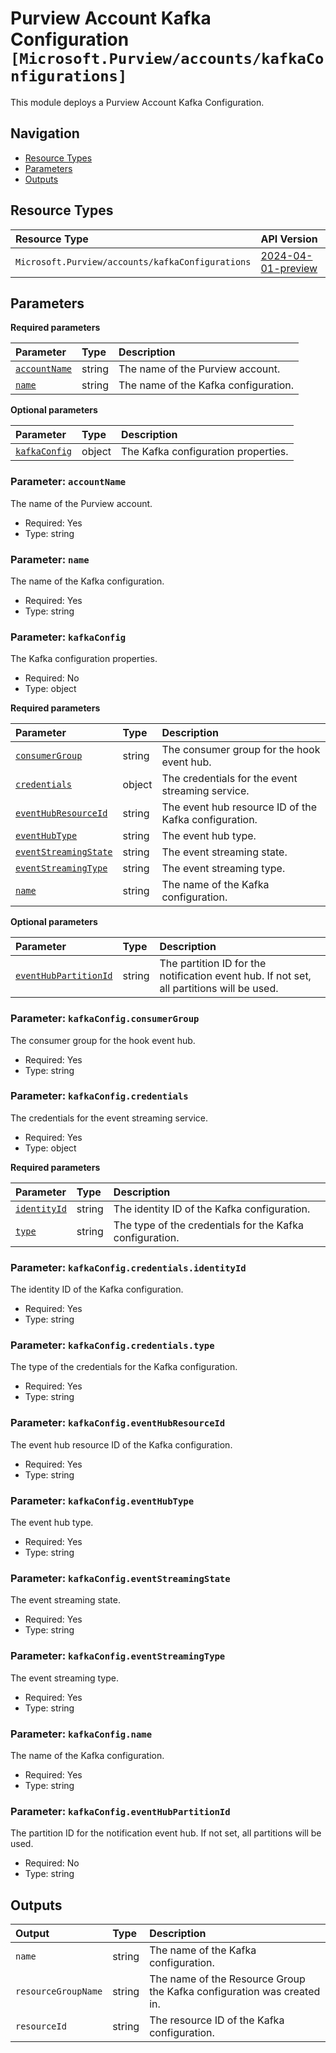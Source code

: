 # Purview Account Kafka Configuration `[Microsoft.Purview/accounts/kafkaConfigurations]`

This module deploys a Purview Account Kafka Configuration.

## Navigation

- [Resource Types](#Resource-Types)
- [Parameters](#Parameters)
- [Outputs](#Outputs)

## Resource Types

| Resource Type | API Version |
| :-- | :-- |
| `Microsoft.Purview/accounts/kafkaConfigurations` | [2024-04-01-preview](https://learn.microsoft.com/en-us/azure/templates/Microsoft.Purview/2024-04-01-preview/accounts/kafkaConfigurations) |

## Parameters

**Required parameters**

| Parameter | Type | Description |
| :-- | :-- | :-- |
| [`accountName`](#parameter-accountname) | string | The name of the Purview account. |
| [`name`](#parameter-name) | string | The name of the Kafka configuration. |

**Optional parameters**

| Parameter | Type | Description |
| :-- | :-- | :-- |
| [`kafkaConfig`](#parameter-kafkaconfig) | object | The Kafka configuration properties. |

### Parameter: `accountName`

The name of the Purview account.

- Required: Yes
- Type: string

### Parameter: `name`

The name of the Kafka configuration.

- Required: Yes
- Type: string

### Parameter: `kafkaConfig`

The Kafka configuration properties.

- Required: No
- Type: object

**Required parameters**

| Parameter | Type | Description |
| :-- | :-- | :-- |
| [`consumerGroup`](#parameter-kafkaconfigconsumergroup) | string | The consumer group for the hook event hub. |
| [`credentials`](#parameter-kafkaconfigcredentials) | object | The credentials for the event streaming service. |
| [`eventHubResourceId`](#parameter-kafkaconfigeventhubresourceid) | string | The event hub resource ID of the Kafka configuration. |
| [`eventHubType`](#parameter-kafkaconfigeventhubtype) | string | The event hub type. |
| [`eventStreamingState`](#parameter-kafkaconfigeventstreamingstate) | string | The event streaming state. |
| [`eventStreamingType`](#parameter-kafkaconfigeventstreamingtype) | string | The event streaming type. |
| [`name`](#parameter-kafkaconfigname) | string | The name of the Kafka configuration. |

**Optional parameters**

| Parameter | Type | Description |
| :-- | :-- | :-- |
| [`eventHubPartitionId`](#parameter-kafkaconfigeventhubpartitionid) | string | The partition ID for the notification event hub. If not set, all partitions will be used. |

### Parameter: `kafkaConfig.consumerGroup`

The consumer group for the hook event hub.

- Required: Yes
- Type: string

### Parameter: `kafkaConfig.credentials`

The credentials for the event streaming service.

- Required: Yes
- Type: object

**Required parameters**

| Parameter | Type | Description |
| :-- | :-- | :-- |
| [`identityId`](#parameter-kafkaconfigcredentialsidentityid) | string | The identity ID of the Kafka configuration. |
| [`type`](#parameter-kafkaconfigcredentialstype) | string | The type of the credentials for the Kafka configuration. |

### Parameter: `kafkaConfig.credentials.identityId`

The identity ID of the Kafka configuration.

- Required: Yes
- Type: string

### Parameter: `kafkaConfig.credentials.type`

The type of the credentials for the Kafka configuration.

- Required: Yes
- Type: string

### Parameter: `kafkaConfig.eventHubResourceId`

The event hub resource ID of the Kafka configuration.

- Required: Yes
- Type: string

### Parameter: `kafkaConfig.eventHubType`

The event hub type.

- Required: Yes
- Type: string

### Parameter: `kafkaConfig.eventStreamingState`

The event streaming state.

- Required: Yes
- Type: string

### Parameter: `kafkaConfig.eventStreamingType`

The event streaming type.

- Required: Yes
- Type: string

### Parameter: `kafkaConfig.name`

The name of the Kafka configuration.

- Required: Yes
- Type: string

### Parameter: `kafkaConfig.eventHubPartitionId`

The partition ID for the notification event hub. If not set, all partitions will be used.

- Required: No
- Type: string

## Outputs

| Output | Type | Description |
| :-- | :-- | :-- |
| `name` | string | The name of the Kafka configuration. |
| `resourceGroupName` | string | The name of the Resource Group the Kafka configuration was created in. |
| `resourceId` | string | The resource ID of the Kafka configuration. |
